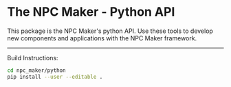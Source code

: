 # The NPC Maker - Python API

This package is the NPC Maker's python API. Use these tools to develop new
components and applications with the NPC Maker framework.

---

Build Instructions:  
```sh
cd npc_maker/python
pip install --user --editable .
```

